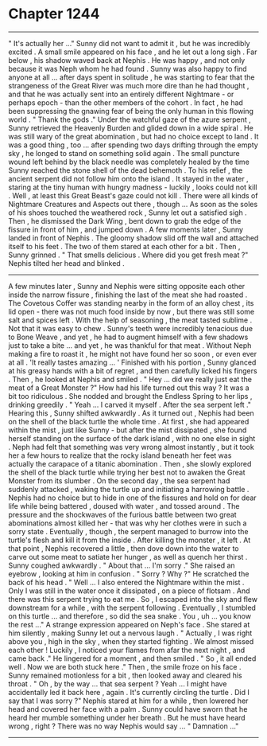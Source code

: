 
# Chapter 1244


---

" It's actually her ..."
Sunny did not want to admit it , but he was incredibly excited . A small smile appeared on his face , and he let out a long sigh .
Far below , his shadow waved back at Nephis .
He was happy , and not only because it was Neph whom he had found . Sunny was also happy to find anyone at all ... after days spent in solitude , he was starting to fear that the strangeness of the Great River was much more dire than he had thought , and that he was actually sent into an entirely different Nightmare - or perhaps epoch - than the other members of the cohort .
In fact , he had been suppressing the gnawing fear of being the only human in this flowing world .
" Thank the gods ."
Under the watchful gaze of the azure serpent , Sunny retrieved the Heavenly Burden and glided down in a wide spiral . He was still wary of the great abomination , but had no choice except to land . It was a good thing , too ... after spending two days drifting through the empty sky , he longed to stand on something solid again .
The small puncture wound left behind by the black needle was completely healed by the time Sunny reached the stone shell of the dead behemoth .
To his relief , the ancient serpent did not follow him onto the island . It stayed in the water , staring at the tiny human with hungry madness - luckily , looks could not kill .
Well , at least this Great Beast's gaze could not kill . There were all kinds of Nightmare Creatures and Aspects out there , though ...
As soon as the soles of his shoes touched the weathered rock , Sunny let out a satisfied sigh . Then , he dismissed the Dark Wing , bent down to grab the edge of the fissure in front of him , and jumped down .
A few moments later , Sunny landed in front of Nephis . The gloomy shadow slid off the wall and attached itself to his feet .
The two of them stared at each other for a bit .
Then , Sunny grinned .
" That smells delicious . Where did you get fresh meat ?"
Nephis tilted her head and blinked .
***
A few minutes later , Sunny and Nephis were sitting opposite each other inside the narrow fissure , finishing the last of the meat she had roasted . The Covetous Coffer was standing nearby in the form of an alloy chest , its lid open - there was not much food inside by now , but there was still some salt and spices left . With the help of seasoning , the meat tasted sublime .
Not that it was easy to chew . Sunny's teeth were incredibly tenacious due to Bone Weave , and yet , he had to augment himself with a few shadows just to take a bite ... and yet , he was thankful for that meat . Without Neph making a fire to roast it , he might not have found her so soon , or even ever at all .
'It really tastes amazing ... '
Finished with his portion , Sunny glanced at his greasy hands with a bit of regret , and then carefully licked his fingers . Then , he looked at Nephis and smiled .
" Hey ... did we really just eat the meat of a Great Monster ?"
How had his life turned out this way ? It was a bit too ridiculous .
She nodded and brought the Endless Spring to her lips , drinking greedily .
" Yeah ... I carved it myself . After the sea serpent left ."
Hearing this , Sunny shifted awkwardly .
As it turned out , Nephis had been on the shell of the black turtle the whole time . At first , she had appeared within the mist , just like Sunny - but after the mist dissipated , she found herself standing on the surface of the dark island , with no one else in sight .
Neph had felt that something was very wrong almost instantly , but it took her a few hours to realize that the rocky island beneath her feet was actually the carapace of a titanic abomination . Then , she slowly explored the shell of the black turtle while trying her best not to awaken the Great Monster from its slumber .
On the second day , the sea serpent had suddenly attacked , waking the turtle up and initiating a harrowing battle . Nephis had no choice but to hide in one of the fissures and hold on for dear life while being battered , doused with water , and tossed around .
The pressure and the shockwaves of the furious battle between two great abominations almost killed her - that was why her clothes were in such a sorry state . Eventually , though , the serpent managed to burrow into the turtle's flesh and kill it from the inside . After killing the monster , it left .
At that point , Nephis recovered a little , then dove down into the water to carve out some meat to satiate her hunger , as well as quench her thirst .
Sunny coughed awkwardly .
" About that ... I'm sorry ."
She raised an eyebrow , looking at him in confusion .
" Sorry ? Why ?"
He scratched the back of his head .
" Well ... I also entered the Nightmare within the mist . Only I was still in the water once it dissipated , on a piece of flotsam . And there was this serpent trying to eat me . So , I escaped into the sky and flew downstream for a while , with the serpent following . Eventually , I stumbled on this turtle ... and therefore , so did the sea snake . You , uh ... you know the rest ..."
A strange expression appeared on Neph's face . She stared at him silently , making Sunny let out a nervous laugh .
" Actually , I was right above you , high in the sky , when they started fighting . We almost missed each other ! Luckily , I noticed your flames from afar the next night , and came back ."
He lingered for a moment , and then smiled .
" So , it all ended well . Now we are both stuck here ."
Then , the smile froze on his face .
Sunny remained motionless for a bit , then looked away and cleared his throat .
" Oh , by the way ... that sea serpent ? Yeah ... I might have accidentally led it back here , again . It's currently circling the turtle . Did I say that I was sorry ?"
Nephis stared at him for a while , then lowered her head and covered her face with a palm .
Sunny could have sworn that he heard her mumble something under her breath .
But he must have heard wrong , right ?
There was no way Nephis would say ...
" Damnation ..."

---

